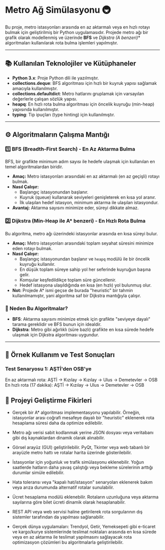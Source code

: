 # Metro Ağ Simülasyonu 🚇

Bu proje, metro istasyonları arasında en az aktarmalı veya en hızlı rotayı bulmak için geliştirilmiş bir Python uygulamasıdır. Projede metro ağı bir grafik olarak modellenmiş ve üzerinde **BFS** ve **Dijkstra (A* benzeri)** algoritmaları kullanılarak rota bulma işlemleri yapılmıştır.

---

## 📚 Kullanılan Teknolojiler ve Kütüphaneler

- **Python 3.x**: Proje Python dili ile yazılmıştır.
- **collections.deque**: BFS algoritması için hızlı bir kuyruk yapısı sağlamak amacıyla kullanılmıştır.
- **collections.defaultdict**: Metro hatlarını gruplamak için varsayılan değerlerle çalışan sözlük yapısı.
- **heapq**: En hızlı rota bulma algoritması için öncelik kuyruğu (min-heap) yapısında kullanılmıştır.
- **typing**: Tip ipuçları (type hinting) için kullanılmıştır.

---

## ⚙️ Algoritmaların Çalışma Mantığı

### 1️⃣ BFS (Breadth-First Search) - En Az Aktarma Bulma

BFS, bir grafikte minimum adım sayısı ile hedefe ulaşmak için kullanılan en temel algoritmalardan biridir.

- **Amaç:** Metro istasyonları arasındaki en az aktarmalı (en az geçişli) rotayı bulmak.
- **Nasıl Çalışır:**
  - Başlangıç istasyonundan başlanır.
  - Kuyruk (queue) kullanarak seviyeleri genişleterek en kısa yol aranır.
  - İlk ulaşılan hedef istasyon, minimum aktarma ile ulaşılan istasyondur.
- **Avantaj:** Aktarma sayısını minimize eder, süreyi dikkate almaz.

### 2️⃣ Dijkstra (Min-Heap ile A* benzeri) - En Hızlı Rota Bulma

Bu algoritma, metro ağı üzerindeki istasyonlar arasında en kısa süreyi bulur.

- **Amaç:** Metro istasyonları arasındaki toplam seyahat süresini minimize eden rotayı bulmak.
- **Nasıl Çalışır:**
  - Başlangıç istasyonundan başlanır ve `heapq` modülü ile bir öncelik kuyruğu kullanılır.
  - En düşük toplam süreye sahip yol her seferinde kuyruğun başına gelir.
  - Komşular keşfedildikçe toplam süre güncellenir.
  - Hedef istasyona ulaşıldığında en kısa (en hızlı) yol bulunmuş olur.
- **Not:** Projede A* ismi geçse de burada "heuristic" bir tahmin kullanılmamıştır, yani algoritma saf bir Dijkstra mantığıyla çalışır.

### 🎯 Neden Bu Algoritmalar?

- **BFS**: Aktarma sayısını minimize etmek için grafikte "seviyeye dayalı" tarama gereklidir ve BFS bunun için idealdir.
- **Dijkstra**: Metro gibi ağırlıklı (süre bazlı) grafikte en kısa sürede hedefe ulaşmak için Dijkstra algoritması uygundur.

---

## 🧪 Örnek Kullanım ve Test Sonuçları

### Test Senaryosu 1: AŞTİ'den OSB'ye
En az aktarmalı rota: AŞTİ -> Kızılay -> Kızılay -> Ulus -> Demetevler -> OSB
En hızlı rota (17 dakika): AŞTİ -> Kızılay -> Ulus -> Demetevler -> OSB

## 🚀 Projeyi Geliştirme Fikirleri
  - Gerçek bir A* algoritması implementasyonu yapılabilir. Örneğin, istasyonlar arası coğrafi mesafeye dayalı bir "heuristic" eklenerek rota hesaplama süresi daha da optimize edilebilir.

  - Metro ağı verisi sabit kodlanmak yerine JSON dosyası veya veritabanı gibi dış kaynaklardan dinamik olarak alınabilir.

  - Görsel arayüz (GUI) geliştirilebilir. PyQt, Tkinter veya web tabanlı bir arayüzle metro hattı ve rotalar harita üzerinde gösterilebilir.

  - İstasyonlar için yoğunluk ve trafik simülasyonu eklenebilir. Yoğun saatlerde hatların daha yavaş çalıştığı veya bekleme sürelerinin arttığı durumlar simüle edilebilir.

  - Hata toleransı veya "kapalı hat/istasyon" senaryoları eklenerek bakım veya arıza durumunda alternatif rotalar sunulabilir.

  - Ücret hesaplama modülü eklenebilir. Rotaların uzunluğuna veya aktarma sayılarına göre bilet ücreti dinamik olarak hesaplanabilir.

  - REST API veya web servisi haline getirilerek rota sorgularının dış sistemler tarafından da yapılması sağlanabilir.

  - Gerçek dünya uygulamaları: Trendyol, Getir, Yemeksepeti gibi e-ticaret ve kargo/kurye sistemlerinde teslimat noktaları arasında en kısa sürede veya en az aktarma ile teslimat yapılmasını sağlayacak rota optimizasyon çözümleri bu algoritmalarla geliştirilebilir.